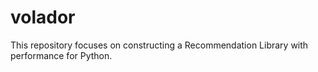 volador
=======

This repository focuses on constructing a Recommendation Library with performance for Python.